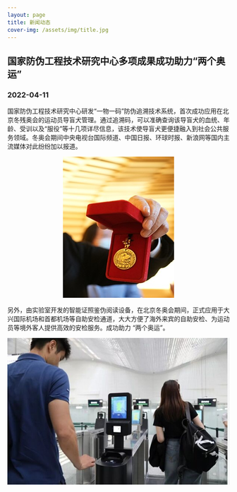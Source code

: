 ```yaml
---
layout: page
title: 新闻动态
cover-img: /assets/img/title.jpg
---
```

<!--
 * @Author: Conghao Wong
 * @Date: 2023-03-12 10:46:57
 * @LastEditors: Conghao Wong
 * @LastEditTime: 2023-03-13 10:43:36
 * @Description: file content
 * @Github: https://cocoon2wong.github.io
 * Copyright 2023 Conghao Wong, All Rights Reserved.
-->

## 国家防伪工程技术研究中心多项成果成功助力“两个奥运”

### 2022-04-11

国家防伪工程技术研究中心研发“一物一码”防伪追溯技术系统，首次成功应用在北京冬残奥会的运动员导盲犬管理。通过追溯码，可以准确查询该导盲犬的血统、年龄、受训以及“服役”等十几项详尽信息，该技术使导盲犬更便捷融入到社会公共服务领域。冬奥会期间中央电视台国际频道、中国日报、环球时报、新浪网等国内主流媒体对此纷纷加以报道。

<div align="center">
     <img src="/assets/img/news/2022-04-11-0.jpg">
</div>

另外，由实验室开发的智能证照鉴伪阅读设备，在北京冬奥会期间，正式应用于大兴国际机场和首都机场等自助安检通道，大大方便了海外来宾的自助安检、为运动员等境外客人提供高效的安检服务。成功助力 “两个奥运”。

<div align="center">
     <img src="/assets/img/news/2022-04-11-1.jpg">
</div>
